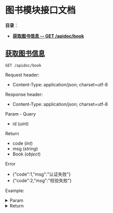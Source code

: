 # 图书模块接口文档

**目录**：

* <a href="#获取图书信息"><b>获取图书信息 -- GET /apidoc/book</b></a>

## <a name="获取图书信息" href="#获取图书信息">获取图书信息</a>

`GET /apidoc/book`

Request header:
- Content-Type: application/json; charset=utf-8

Response header:
- Content-Type: application/json; charset=utf-8

Param - Query

* id (*uint*) 

Return

* code (*int*) 
* msg (*string*) 
* Book (*object*) 

Error

* {"code":1,"msg":"认证失败"}
* {"code":2,"msg":"校验失败"}

Example:

<details>
<summary>Param</summary>

```json
id=1
```

</details>

<details>
<summary>Return</summary>

```json
{
    "code": 0,
    "msg": "",
    "Book": {
        "id": 1,
        "string": "jd",
        "page": 100
    }
}
```

</details>

